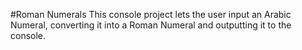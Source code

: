 #Roman Numerals
This console project lets the user input an Arabic Numeral, converting it into a Roman Numeral and outputting it to the console.
